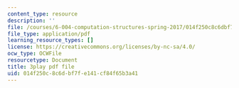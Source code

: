 ```yaml
---
content_type: resource
description: ''
file: /courses/6-004-computation-structures-spring-2017/014f250c8c6dbf7fe141cf84f65b3a41_q38KAGAKORk.pdf
file_type: application/pdf
learning_resource_types: []
license: https://creativecommons.org/licenses/by-nc-sa/4.0/
ocw_type: OCWFile
resourcetype: Document
title: 3play pdf file
uid: 014f250c-8c6d-bf7f-e141-cf84f65b3a41
---
```

